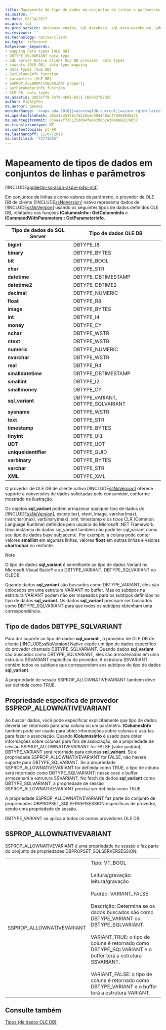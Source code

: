 ```yaml
---
title: Mapeamento de tipo de dados em conjuntos de linhas e parâmetros | Microsoft Docs
ms.custom: ''
ms.date: 03/14/2017
ms.prod: sql
ms.prod_service: database-engine, sql-database, sql-data-warehouse, pdw
ms.reviewer: ''
ms.technology: native-client
ms.topic: reference
helpviewer_keywords:
- mapping data types [OLE DB]
- DBTYPE_SQLVARIANT data type
- SQL Server Native Client OLE DB provider, data types
- rowsets [OLE DB], data type mapping
- data types [OLE DB]
- GetColumnInfo function
- parameters [OLE DB]
- SSPROP_ALLOWNATIVEVARIANT property
- GetParameterInfo function
- OLE DB, data types
ms.assetid: 3d831ff8-3b79-4698-b2c1-2b5dd2f8235c
author: MightyPen
ms.author: genemi
monikerRange: '>=aps-pdw-2016||=azuresqldb-current||=azure-sqldw-latest||>=sql-server-2016||=sqlallproducts-allversions||>=sql-server-linux-2017||=azuresqldb-mi-current'
ms.openlocfilehash: a9521a35478cf8239cec99d448acf7d4699dba71
ms.sourcegitcommit: 856e42f7d5125d094fa84390bc43048808276b57
ms.translationtype: MT
ms.contentlocale: pt-BR
ms.lasthandoff: 11/07/2019
ms.locfileid: "73771365"
---
```

# <a name="data-type-mapping-in-rowsets-and-parameters"></a>Mapeamento de tipos de dados em conjuntos de linhas e parâmetros
[!INCLUDE[appliesto-ss-asdb-asdw-pdw-md](../../includes/appliesto-ss-asdb-asdw-pdw-md.md)]

  Em conjuntos de linhas e como valores de parâmetro, o provedor de OLE DB de cliente [!INCLUDE[ssNoVersion](../../includes/ssnoversion-md.md)] nativo representa dados de [!INCLUDE[ssNoVersion](../../includes/ssnoversion-md.md)] usando os seguintes tipos de dados definidos OLE DB, relatados nas funções **IColumnsInfo:: GetColumnInfo** e **ICommandWithParameters:: GetParameterInfo**.  
  
|Tipo de dados do SQL Server|Tipo de dados OLE DB|  
|--------------------------|----------------------|  
|**bigint**|DBTYPE_I8|  
|**binary**|DBTYPE_BYTES|  
|**bit**|DBTYPE_BOOL|  
|**char**|DBTYPE_STR|  
|**datetime**|DBTYPE_DBTIMESTAMP|  
|**datetime2**|DBTYPE_DBTIME2|  
|**decimal**|DBTYPE_NUMERIC|  
|**float**|DBTYPE_R8|  
|**image**|DBTYPE_BYTES|  
|**int**|DBTYPE_I4|  
|**money**|DBTYPE_CY|  
|**nchar**|DBTYPE_WSTR|  
|**ntext**|DBTYPE_WSTR|  
|**numeric**|DBTYPE_NUMERIC|  
|**nvarchar**|DBTYPE_WSTR|  
|**real**|DBTYPE_R4|  
|**smalldatetime**|DBTYPE_DBTIMESTAMP|  
|**smallint**|DBTYPE_I2|  
|**smallmoney**|DBTYPE_CY|  
|**sql_variant**|DBTYPE_VARIANT, DBTYPE_SQLVARIANT|  
|**sysname**|DBTYPE_WSTR|  
|**text**|DBTYPE_STR|  
|**timestamp**|DBTYPE_BYTES|  
|**tinyint**|DBTYPE_UI1|  
|**UDT**|DBTYPE_UDT|  
|**uniqueidentifier**|DBTYPE_GUID|  
|**varbinary**|DBTYPE_BYTES|  
|**varchar**|DBTYPE_STR|  
|**XML**|DBTYPE_XML|  
  
 O provedor de OLE DB de cliente nativo [!INCLUDE[ssNoVersion](../../includes/ssnoversion-md.md)] oferece suporte a conversões de dados solicitadas pelo consumidor, conforme mostrado na ilustração.  
  
 Os objetos **sql_variant** podem armazenar qualquer tipo de dados do [!INCLUDE[ssNoVersion](../../includes/ssnoversion-md.md)], exceto text, ntext, image, varchar(max), nvarchar(max), varbinary(max), xml, timestamp e os tipos CLR (Common Language Runtime) definidos pelo usuário do Microsoft .NET Framework. Uma instância de dados sql_variant também não pode ter sql_variant como seu tipo de dados base subjacente. Por exemplo, a coluna pode conter valores **smallint** em algumas linhas, valores **float** em outras linhas e valores **char**/**nchar** no restante.  
  
> [!NOTE]  
>  O tipo de dados **sql_variant** é semelhante ao tipo de dados Variant no Microsoft Visual Basic® e ao DBTYPE_VARIANT, DBTYPE_SQLVARIANT no OLEDB.  
  
 Quando dados **sql_variant** são buscados como DBTYPE_VARIANT, eles são colocados em uma estrutura VARIANT no buffer. Mas os subtipos na estrutura VARIANT podem não ser mapeados para os subtipos definidos no tipo de dados **sql_variant**. Os dados **sql_variant** precisam ser buscados como DBTYPE_SQLVARIANT para que todos os subtipos obtenham uma correspondência.  
  
## <a name="dbtype_sqlvariant-data-type"></a>Tipo de dados DBTYPE_SQLVARIANT  
 Para dar suporte ao tipo de dados **sql_variant** , o provedor de OLE DB de cliente [!INCLUDE[ssNoVersion](../../includes/ssnoversion-md.md)] Native expõe um tipo de dados específico do provedor chamado DBTYPE_SQLVARIANT. Quando dados **sql_variant** são buscados como DBTYPE_SQLVARIANT, eles são armazenados em uma estrutura SSVARIANT específica do provedor. A estrutura SSVARIANT contém todos os subtipos que correspondem aos subtipos do tipo de dados **sql_variant**.  
  
 A propriedade de sessão SSPROP_ALLOWNATIVEVARIANT também deve ser definida como TRUE.  
  
## <a name="provider-specific-property-ssprop_allownativevariant"></a>Propriedade específica de provedor SSPROP_ALLOWNATIVEVARIANT  
 Ao buscar dados, você pode especificar explicitamente que tipo de dados deveria ser retornado para uma coluna ou um parâmetro. **IColumnsInfo** também pode ser usado para obter informações sobre colunas e usá-las para fazer a associação. Quando **IColumnsInfo** é usado para obter informações sobre colunas para fins de associação, se a propriedade de sessão SSPROP_ALLOWNATIVEVARIANT for FALSE (valor padrão), DBTYPE_VARIANT será retornado para colunas **sql_variant**. Se a propriedade SSPROP_ALLOWNATIVEVARIANT for FALSE, não haverá suporte para DBTYPE_SQLVARIANT. Se a propriedade SSPROP_ALLOWNATIVEVARIANT for definida como TRUE, o tipo de coluna será retornado como DBTYPE_SQLVARIANT; nesse caso o buffer armazenará a estrutura SSVARIANT. No fetch de dados **sql_variant** como DBTYPE_SQLVARIANT, a propriedade de sessão SSPROP_ALLOWNATIVEVARIANT precisa ser definida como TRUE.  
  
 A propriedade SSPROP_ALLOWNATIVEVARIANT faz parte do conjunto de propriedades DBPROPSET_SQLSERVERSESSION específicas de provedor, sendo uma propriedade de sessão.  
  
 DBTYPE_VARIANT se aplica a todos os outros provedores OLE DB.  
  
## <a name="ssprop_allownativevariant"></a>SSPROP_ALLOWNATIVEVARIANT  
 SSPROP_ALLOWNATIVEVARIANT é uma propriedade de sessão e faz parte do conjunto de propriedades DBPROPSET_SQLSERVERSESSION.  
  
|||  
|-|-|  
|SSPROP_ALLOWNATIVEVARIANT|Tipo: VT_BOOL<br /><br /> Leitura/gravação: leitura/gravação<br /><br /> Padrão: VARIANT_FALSE<br /><br /> Descrição: Determina se os dados buscados são como DBTYPE_VARIANT ou DBTYPE_SQLVARIANT.<br /><br /> VARIANT_TRUE: o tipo de coluna é retornado como DBTYPE_SQLVARIANT e o buffer terá a estrutura SSVARIANT.<br /><br /> VARIANT_FALSE: o tipo de coluna é retornado como DBTYPE_VARIANT e o buffer terá a estrutura VARIANT.|  
  
## <a name="see-also"></a>Consulte também  
 [Tipos &#40;de dados OLE DB&#41;](../../relational-databases/native-client-ole-db-data-types/data-types-ole-db.md)  
  
  

